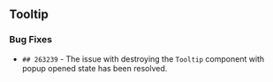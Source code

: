 ##  Tooltip

###    Bug Fixes

- `## 263239` - The issue with destroying the `Tooltip` component with popup opened state has been resolved.
